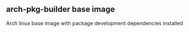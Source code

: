 ## arch-pkg-builder base image

Arch linux base image with package development dependencies installed
